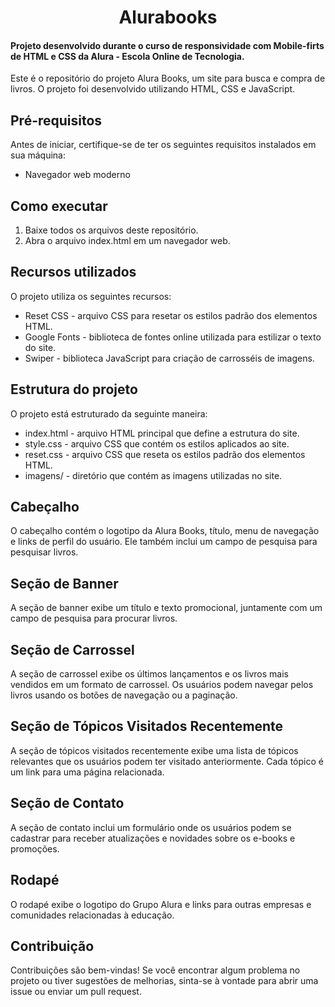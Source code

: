 <h1 align="center">Alurabooks</h1>
<h4>Projeto desenvolvido durante o curso de responsividade com Mobile-firts de HTML e CSS da Alura - Escola Online de Tecnologia.</h4>
<p>Este é o repositório do projeto Alura Books, um site para busca e compra de livros. O projeto foi desenvolvido utilizando HTML, CSS e JavaScript.</p>

<h2>Pré-requisitos</h2>
<p>Antes de iniciar, certifique-se de ter os seguintes requisitos instalados em sua máquina:</p>

- Navegador web moderno

<h2>Como executar</h2>

1. Baixe todos os arquivos deste repositório.
2. Abra o arquivo index.html em um navegador web.


<h2>Recursos utilizados</h2>

<p>O projeto utiliza os seguintes recursos:</p>

- Reset CSS - arquivo CSS para resetar os estilos padrão dos elementos HTML.
- Google Fonts - biblioteca de fontes online utilizada para estilizar o texto do site.
- Swiper - biblioteca JavaScript para criação de carrosséis de imagens.

<h2>Estrutura do projeto</h2>

<p>O projeto está estruturado da seguinte maneira:</p>

- index.html - arquivo HTML principal que define a estrutura do site.
- style.css - arquivo CSS que contém os estilos aplicados ao site.
- reset.css - arquivo CSS que reseta os estilos padrão dos elementos HTML.
- imagens/ - diretório que contém as imagens utilizadas no site.

<h2>Cabeçalho</h2>
<p>O cabeçalho contém o logotipo da Alura Books, título, menu de navegação e links de perfil do usuário. Ele também inclui um campo de pesquisa para pesquisar livros.</p>

<h2>Seção de Banner</h2>
<p>A seção de banner exibe um título e texto promocional, juntamente com um campo de pesquisa para procurar livros.</p>

<h2>Seção de Carrossel</h2>
<p>A seção de carrossel exibe os últimos lançamentos e os livros mais vendidos em um formato de carrossel. Os usuários podem navegar pelos livros usando os botões de navegação ou a paginação.</p>

<h2>Seção de Tópicos Visitados Recentemente</h2>
<p>A seção de tópicos visitados recentemente exibe uma lista de tópicos relevantes que os usuários podem ter visitado anteriormente. Cada tópico é um link para uma página relacionada.</p>

<h2>Seção de Contato</h2>
<p>A seção de contato inclui um formulário onde os usuários podem se cadastrar para receber atualizações e novidades sobre os e-books e promoções.</p>

<h2>Rodapé</h2>
<p>O rodapé exibe o logotipo do Grupo Alura e links para outras empresas e comunidades relacionadas à educação.</p>

<h2>Contribuição</h2>

<p>Contribuições são bem-vindas! Se você encontrar algum problema no projeto ou tiver sugestões de melhorias, sinta-se à vontade para abrir uma issue ou enviar um pull request.</p>
